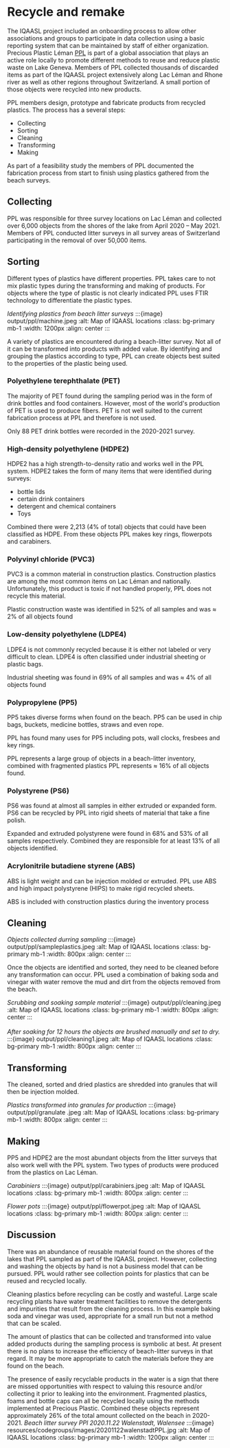 # Recycle and remake 
The IQAASL project included an onboarding process to allow other associations and groups to participate in data collection using a basic reporting system that can be maintained by staff of either organization.
Precious Plastic Léman [PPL](https://preciousplasticleman.ch/) is part of a global association that plays an active role locally to promote different methods to reuse and reduce plastic waste on Lake Geneva. Members of PPL collected thousands of discarded items as part of the IQAASL project extensively along Lac Léman and Rhone river as well as other regions throughout Switzerland. A small portion of those objects were recycled into new products. 

PPL members design, prototype and fabricate products from recycled plastics. The process has a several steps: 

* Collecting 
* Sorting 
* Cleaning 
* Transforming 
* Making 

As part of a feasibility study the members of PPL documented the fabrication process from start to finish using plastics gathered from the beach surveys. 

## Collecting 

PPL was responsible for three survey locations on Lac Léman and collected over 6,000 objects from the shores of the lake from April 2020 – May 2021. Members of PPL conducted litter surveys in all survey areas of Switzerland participating in the removal of over 50,000 items.  

## Sorting 

Different types of plastics have different properties. PPL takes care to not mix plastic types during the transforming and making of products. For objects where the type of plastic is not clearly indicated PPL uses FTIR technology to differentiate the plastic types.

_Identifying plastics from beach litter surveys_
:::{image} output/ppl/machine.jpeg
:alt: Map of IQAASL locations
:class: bg-primary mb-1
:width: 1200px
:align: center
:::

A variety of plastics are encountered during a beach-litter survey. Not all of it can be transformed into products with added value. By identifying and grouping the plastics according to type, PPL can create objects best suited to the properties of the plastic being used.  

### Polyethylene terephthalate (PET) 

The majority of PET found during the sampling period was in the form of drink bottles and food containers. However, most of the world's production of PET is used to produce fibers. PET is not well suited to the current fabrication process at PPL and therefore is not used.  

Only 88 PET drink bottles were recorded in the 2020-2021 survey. 

### High-density polyethylene (HDPE2) 

HDPE2 has a high strength-to-density ratio and works well in the PPL system. HDPE2 takes the form of many items that were identified during surveys:

* bottle lids 
* certain drink containers
* detergent and chemical containers 
* Toys

Combined there were 2,213 (4% of total) objects that could have been classified as HDPE. From these objects PPL makes key rings, flowerpots and carabiners.  

### Polyvinyl chloride (PVC3) 

PVC3 is a common material in construction plastics. Construction plastics are among the most common items on Lac Léman and nationally. Unfortunately, this product is toxic if not handled properly, PPL does not recycle this material. 

Plastic construction waste was identified in 52% of all samples and was $\approx$ 2% of all objects found 

### Low-density polyethylene (LDPE4) 

LDPE4 is not commonly recycled because it is either not labeled or very difficult to clean. LDPE4 is often classified under industrial sheeting or plastic bags.

Industrial sheeting was found in 69% of all samples and was $\approx$ 4% of all objects found

### Polypropylene (PP5) 

PP5 takes diverse forms when found on the beach. PP5 can be used in chip bags, buckets, medicine bottles, straws and even rope.  

PPL has found many uses for PP5 including pots, wall clocks, fresbees and  key rings.

PPL represents a large group of objects in a beach-litter inventory, combined with fragmented plastics PPL represents $\approx$ 16% of all objects found.

### Polystyrene (PS6) 

PS6 was found at almost all samples in either extruded or expanded form. PS6 can be recycled by PPL into rigid sheets of material that take a fine polish. 

Expanded and extruded polystyrene were found in 68% and 53% of all samples respectively. Combined they are responsible for at least 13% of all objects identified. 

### Acrylonitrile butadiene styrene (ABS) 

ABS is light weight and can be injection molded or extruded. PPL use ABS and high impact polystyrene (HIPS) to make rigid recycled sheets.  

ABS is included with construction plastics during the inventory process 

## Cleaning 

_Objects collected durring sampling_
:::{image} output/ppl/sampleplastics.jpeg
:alt: Map of IQAASL locations
:class: bg-primary mb-1
:width: 800px
:align: center
:::

Once the objects are identified and sorted, they need to be cleaned before any transformation can occur. PPL used a combination of baking soda and vinegar with water remove the mud and dirt from the objects removed from the beach. 

_Scrubbing and soaking sample material_
:::{image} output/ppl/cleaning.jpeg
:alt: Map of IQAASL locations
:class: bg-primary mb-1
:width: 800px
:align: center
:::
<br></br>
_After soaking for 12 hours the objects are brushed manually and set to dry._
:::{image} output/ppl/cleaning1.jpeg
:alt: Map of IQAASL locations
:class: bg-primary mb-1
:width: 800px
:align: center
:::


## Transforming 

The cleaned, sorted and dried plastics are shredded into granules that will then be injection molded. 

_Plastics transformed into granules for production_
:::{image} output/ppl/granulate .jpeg
:alt: Map of IQAASL locations
:class: bg-primary mb-1
:width: 800px
:align: center
:::

## Making 

PP5 and HDPE2 are the most abundant objects from the litter surveys that also work well with the PPL system. Two types of products were produced from the plastics on Lac Léman. 

_Carabiniers_
:::{image} output/ppl/carabiniers.jpeg
:alt: Map of IQAASL locations
:class: bg-primary mb-1
:width: 800px
:align: center
:::

_Flower pots_
:::{image} output/ppl/flowerpot.jpeg
:alt: Map of IQAASL locations
:class: bg-primary mb-1
:width: 800px
:align: center
:::

## Discussion 

There was an abundance of reusable material found on the shores of the lakes that PPL sampled as part of the IQAASL project. However, collecting and washing the objects by hand is not a business model that can be pursued. PPL would rather see collection points for plastics that can be reused and recycled locally. 

Cleaning plastics before recycling can be costly and wasteful. Large scale recycling plants have water treatment facilities to remove the detergents and impurities that result from the cleaning process. In this example baking soda and vinegar was used, appropriate for a small run but not a method that can be scaled.  

The amount of plastics that can be collected and transformed into value added products during the sampling process is symbolic at best. At present there is no plans to increase the efficiency of beach-litter surveys in that regard. It may be more appropriate to catch the materials before they are found on the beach. 

The presence of easily recyclable products in the water is a sign that there are missed opportunities with respect to valuing this resource and/or collecting it prior to leaking into the environment. Fragmented plastics, foams and bottle caps can all be recycled locally using the methods implemented at Precious Plastic. Combined these objects represent approximately 26% of the total amount collected on the beach in 2020-2021. 
_Beach litter survey PPl 2020.11.22 Walenstadt, Walensee_
:::{image} resources/codegroups/images/20201122walenstadtPPL.jpg
:alt: Map of IQAASL locations
:class: bg-primary mb-1
:width: 1200px
:align: center
:::